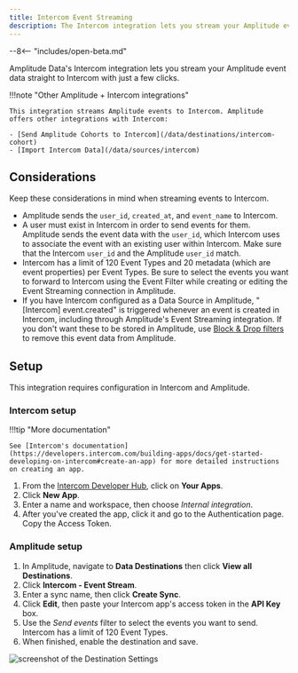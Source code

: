 ```yaml
---
title: Intercom Event Streaming
description: The Intercom integration lets you stream your Amplitude event data to Intercom with just a few clicks.
---
```


--8<-- "includes/open-beta.md"

Amplitude Data's Intercom integration lets you stream your Amplitude event data straight to Intercom with just a few clicks.

!!!note "Other Amplitude + Intercom integrations"

    This integration streams Amplitude events to Intercom. Amplitude offers other integrations with Intercom: 

    - [Send Amplitude Cohorts to Intercom](/data/destinations/intercom-cohort)
    - [Import Intercom Data](/data/sources/intercom)

## Considerations

Keep these considerations in mind when streaming events to Intercom.

- Amplitude sends the `user_id`, `created_at`, and `event_name` to Intercom.
- A user must exist in Intercom in order to send events for them. Amplitude sends the event data with the `user_id`, which Intercom uses to associate the event with an existing user within Intercom. Make sure that the Intercom `user_id` and the Amplitude `user_id` match.
- Intercom has a limit of 120 Event Types and 20 metadata (which are event properties) per Event Types. Be sure to select the events you want to forward to Intercom using the Event Filter while creating or editing the Event Streaming connection in Amplitude.
- If you have Intercom configured as a Data Source in Amplitude, "[Intercom] event.created" is triggered whenever an event is created in Intercom, including through Amplitude's Event Streaming integration. If you don't want these to be stored in Amplitude, use [Block & Drop filters](https://help.amplitude.com/hc/en-us/articles/5078869299099-Filter-events-with-block-filters-and-drop-filters) to remove this event data from Amplitude.

## Setup

This integration requires configuration in Intercom and Amplitude.

### Intercom setup

!!!tip "More documentation"

    See [Intercom's documentation](https://developers.intercom.com/building-apps/docs/get-started-developing-on-intercom#create-an-app) for more detailed instructions on creating an app.

1. From the [Intercom Developer Hub](https://developers.intercom.com/), click on **Your Apps**.
2. Click **New App**.
3. Enter a name and workspace, then choose _Internal integration_.
4. After you've created the app, click it and go to the Authentication page. Copy the Access Token.

### Amplitude setup

1. In Amplitude, navigate to **Data Destinations** then click **View all Destinations**.
2. Click **Intercom - Event Stream**.
3. Enter a sync name, then click **Create Sync**.
4. Click **Edit**, then paste your Intercom app's access token in the **API Key** box.
5. Use the _Send events_ filter to select the events you want to send. Intercom has a limit of 120 Event Types.
6. When finished, enable the destination and save.

![screenshot of the Destination Settings ](../../assets/images/integrations-intercom-enable-destination.png)

